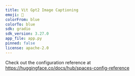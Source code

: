 ```yaml
---
title: Vit Gpt2 Image Captioning
emoji: 🚀
colorFrom: blue
colorTo: blue
sdk: gradio
sdk_version: 3.27.0
app_file: app.py
pinned: false
license: apache-2.0
---
```


Check out the configuration reference at https://huggingface.co/docs/hub/spaces-config-reference
